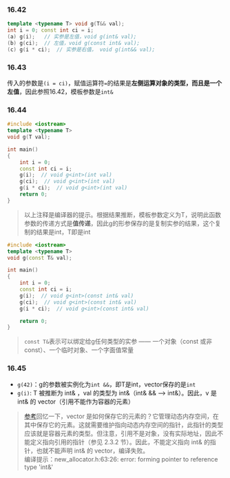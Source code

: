 ### 16.42
```cpp
template <typename T> void g(T&& val);
int i = 0; const int ci = i;
(a) g(i);   // 实参是左值，void g(int& val);
(b) g(ci);  // 左值，void g(const int& val);
(c) g(i * ci);  // 实参是右值， void g(int&& val);
```
### 16.43
传入的参数是`(i = ci)`，赋值运算符`=`的结果是**左侧运算对象的类型，而且是一个左值**，因此参照16.42，模板参数是`int&`

### 16.44
```cpp
#include <iostream>
template <typename T>
void g(T val);

int main()
{
    int i = 0;
    const int ci = i;
    g(i);  // void g<int>(int val)
    g(ci);  // void g<int>(int val)
    g(i * ci);  // void g<int>(int val)
    return 0;
}
```
>以上注释是编译器的提示。根据结果推断，模板参数定义为T，说明此函数参数的传递方式是**值传递**，因此g的形参保存的是复制实参的结果，这个复制的结果是int，T即是int
```cpp
#include <iostream>
template <typename T>
void g(const T& val);

int main()
{
    int i = 0;
    const int ci = i;
    g(i);  // void g<int>(const int& val)
    g(ci);  // void g<int>(const int& val)
    g(i * ci);  // void g<int>(const int& val)

    return 0;
}
```
> `const T&`表示可以绑定给g任何类型的实参 —— 一个对象（const 或非 const）、一个临时对象、一个字面值常量

### 16.45
- `g(42)`：g的参数被实例化为`int &&`，即T是int，vector保存的是`int`
- `g(i)`: T 被推断为 int& ，val 的类型为 int&（int& && ——> int&）。因此，v 是 int& 的 vector（引用不能作为容器的元素）
> [参考](https://blog.houhaibushihai.me/archives/di-16-zhang#16.43)回忆一下，vector 是如何保存它的元素的？它管理动态内存空间，在其中保存它的元素。这就需要维护指向动态内存空间的指针，此指针的类型应该就是容器元素的类型。但注意，引用不是对象，没有实际地址，因此不能定义指向引用的指针（参见 2.3.2 节）。因此，不能定义指向 int& 的指针，也就不能声明 int& 的 vector，编译失败。<br>
>编译提示：new_allocator.h:63:26: error: forming pointer to reference type 'int&'